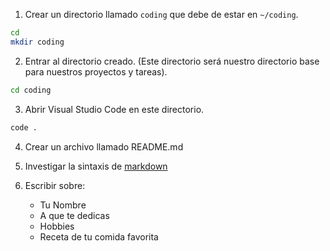 1. Crear un directorio llamado `coding` que debe de estar en `~/coding`.
```bash
cd
mkdir coding
```

2. Entrar al directorio creado. (Este directorio será nuestro directorio base para nuestros proyectos y tareas).
```bash
cd coding
```

3. Abrir Visual Studio Code en este directorio.
```bash
code .
```

4. Crear un archivo llamado README.md

5. Investigar la sintaxis de [markdown](https://docs.github.com/en/get-started/writing-on-github/getting-started-with-writing-and-formatting-on-github/basic-writing-and-formatting-syntax#section-links)

6. Escribir sobre:
    - Tu Nombre
    - A que te dedicas
    - Hobbies
    - Receta de tu comida favorita
